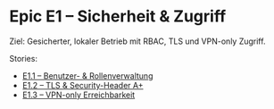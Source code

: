 # Epic E1 – Sicherheit & Zugriff

Ziel: Gesicherter, lokaler Betrieb mit RBAC, TLS und VPN-only Zugriff.

Stories:
- [E1.1 – Benutzer- & Rollenverwaltung](./E1.1.md)
- [E1.2 – TLS & Security-Header A+](./E1.2.md)
- [E1.3 – VPN-only Erreichbarkeit](./E1.3.md)


